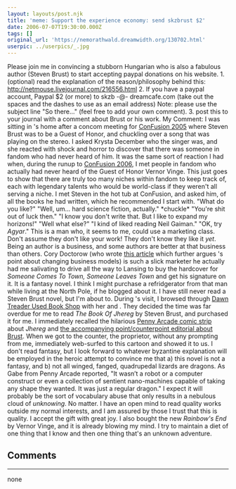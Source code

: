 ```yaml
---
layout: layouts/post.njk
title: 'meme: Support the experience economy: send skzbrust $2'
date: 2006-07-07T19:30:00.000Z
tags: []
original_url: 'https://nemorathwald.dreamwidth.org/130702.html'
userpic: ../userpics/_.jpg
---
```

Please join me in convincing a stubborn Hungarian who is also a fabulous author (Steven Brust) to start accepting paypal donations on his website. 1. (optional) read the explanation of the reason/philosophy behind this: http://netmouse.livejournal.com/216556.html 2. If you have a paypal account, Paypal $2 (or more) to skzb -@- dreamcafe.com (take out the spaces and the dashes to use as an email address) Note: please use the subject line "So there..." (feel free to add your own comment). 3. post this to your journal with a comment about Brust or his work. My Comment: I was sitting in 's home after a concom meeting for [ConFusion 2005](http://www.stilyagi.org/cons/2005/index.php) where Steven Brust was to be a Guest of Honor, and chuckling over a song that was playing on the stereo. I asked Krysta December who the singer was, and she reacted with shock and horror to discover that there was someone in fandom who had never heard of him. It was the same sort of reaction I had when, during the runup to [ConFusion 2006](http://stilyagi.org/cons/2006/index.php), I met people in fandom who actually had never heard of the Guest of Honor Vernor Vinge. This just goes to show that there are truly too many niches within fandom to keep track of, each with legendary talents who would be world-class if they weren't all serving a niche. I met Steven in the hot tub at ConFusion, and asked him, of all the books he had written, which he recommended I start with. "What do you like?" "Well, um... hard science fiction, actually." \*chuckle\* "You're shit out of luck then." "I know you don't write that. But I like to expand my horizons!" "Well what else?" "I kind of liked reading Neil Gaiman." "OK, try _Agyar_." This is a man who, it seems to me, could use a marketing class. Don't assume they don't like your work! They don't know they like it _yet_. Being an author is a business, and some authors are better at that business than others. Cory Doctorow (who wrote [this article](http://www.locusmag.com/2006/Issues/07DoctorowCommentary.html) which further argues 's point about changing business models) is such a slick marketer he actually had me salivating to drive all the way to Lansing to buy the hardcover for _Someone Comes To Town, Someone Leaves Town_ and get his signature on it. It is a fantasy novel. I think I might purchase a refridgerator from that man while living at the North Pole, if he blogged about it. I have still never read a Steven Brust novel, but I'm about to. During 's visit, I browsed through [Dawn Treader Used Book Shop](http://www.dawntreader.com/) with her and . They decided the time was far overdue for me to read _The Book Of Jhereg_ by Steven Brust, and purchased it for me. I immediately recalled the hilarious [Penny Arcade comic strip](http://www.penny-arcade.com/comic/2006/06/14) about _Jhereg_ and [the accompanying point/counterpoint editorial about Brust](http://www.penny-arcade.com/2006/06/14). When we got to the counter, the proprietor, without any prompting from me, immediately web-surfed to this cartoon and showed it to us. I don't read fantasy, but I look forward to whatever byzantine explanation will be employed in the heroic attempt to convince me that a) this novel is not a fantasy, and b) not all winged, fanged, quadrupedal lizards are dragons. As Gabe from Penny Arcade reported, "It wasn’t a robot or a computer construct or even a collection of sentient nano-machines capable of taking any shape they wanted. It was just a regular dragon." I expect it will probably be the sort of vocabulary abuse that only results in a nebulous cloud of _unknowing_. No matter. I have an open mind to read quality works outside my normal interests, and I am assured by those I trust that this is quality. I accept the gift with great joy. I also bought the new _Rainbow's End_ by Vernor Vinge, and it is already blowing my mind. I try to maintain a diet of one thing that I know and then one thing that's an unknown adventure.

## Comments

---

none
